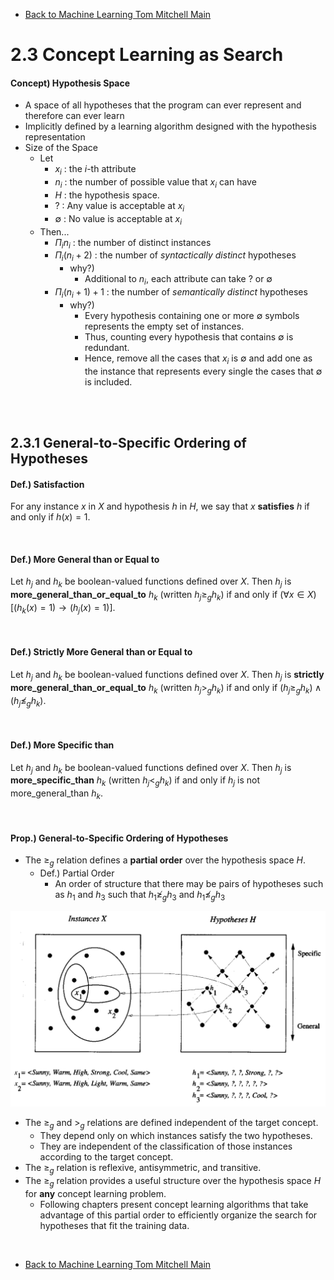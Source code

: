 * [Back to Machine Learning Tom Mitchell Main](../../main.md)

# 2.3 Concept Learning as Search

#### Concept) Hypothesis Space
* A space of all hypotheses that the program can ever represent and therefore can ever learn
* Implicitly defined by a learning algorithm designed with the hypothesis representation
* Size of the Space
  * Let 
    * $x_i$ : the $i$-th attribute
    * $n_i$ : the number of possible value that $x_i$ can have
    * $H$ : the hypothesis space.
    * ? : Any value is acceptable at $x_i$
    * $\emptyset$ : No value is acceptable at $x_i$
  * Then...
    * $\Pi_i n_i$ : the number of distinct instances
    * $\Pi_i (n_i+2)$ : the number of *syntactically distinct* hypotheses
      * why?)
        * Additional to $n_i$, each attribute can take ? or $\emptyset$
    * $\Pi_i (n_i+1) + 1$ : the number of *semantically distinct* hypotheses
      * why?)
        * Every hypothesis containing one or more $\emptyset$ symbols represents the empty set of instances.
        * Thus, counting every hypothesis that contains $\emptyset$ is redundant.
        * Hence, remove all the cases that $x_i$ is $\emptyset$ and add one as the instance that represents every single the cases that $\emptyset$ is included.

<br><br>

## 2.3.1 General-to-Specific Ordering of Hypotheses
#### Def.) Satisfaction
For any instance $x$ in $X$ and hypothesis $h$ in $H$, we say that $x$ **satisfies** $h$ if and only if $h(x) = 1$.

<br>

#### Def.) More General than or Equal to
Let $h_j$ and $h_k$ be boolean-valued functions defined over $X$. Then $h_j$ is 
**more_general_than_or_equal_to** $h_k$ (written $h_j \ge_g h_k$) if and only if $(\forall x \in X)[(h_k(x) = 1) \rightarrow (h_j(x)=1)]$.

<br>

#### Def.) Strictly More General than or Equal to
Let $h_j$ and $h_k$ be boolean-valued functions defined over $X$. Then $h_j$ is 
**strictly more_general_than_or_equal_to** $h_k$ (written $h_j \gt_g h_k$) if and only if $(h_j \ge_g h_k) \wedge (h_j \nleq_g h_k)$.

<br>

#### Def.) More Specific than
Let $h_j$ and $h_k$ be boolean-valued functions defined over $X$. Then $h_j$ is 
**more_specific_than** $h_k$ (written $h_j \lt_g h_k$) if and only if $h_j$ is not more_general_than $h_k$.

<br>

#### Prop.) General-to-Specific Ordering of Hypotheses
* The $\geq_g$ relation defines a **partial order** over the hypothesis space $H$.
  * Def.) Partial Order
    * An order of structure that there may be pairs of hypotheses such as $h_1$ and $h_3$ such that $h_1 \ngeq_g h_3$ and $h_1 \nleq_g h_3$

![](images/001.png)


* The $\geq_g$ and $\gt_g$ relations are defined independent of the target concept.
  * They depend only on which instances satisfy the two hypotheses.
  * They are independent of the classification of those instances according to the target concept.
* The $\geq_g$ relation is reflexive, antisymmetric, and transitive.
* The $\geq_g$ relation provides a useful structure over the hypothesis space $H$ for **any** concept learning problem.
  * Following chapters present concept learning algorithms that take advantage of this partial order to efficiently organize the search for hypotheses that fit the training data.




<br>

* [Back to Machine Learning Tom Mitchell Main](../../main.md)